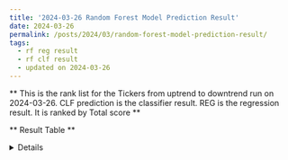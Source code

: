 ```yaml
---
title: '2024-03-26 Random Forest Model Prediction Result'
date: 2024-03-26
permalink: /posts/2024/03/random-forest-model-prediction-result/
tags:
  - rf reg result
  - rf clf result
  - updated on 2024-03-26
---
```

** This is the rank list for the Tickers from uptrend to downtrend run on 2024-03-26. CLF prediction is the classifier result. REG is the regression result. It is ranked by Total score ** 



** Result Table **

<details>

|     | Symbol                                                                                                                                                                    |   CLF_perdiction |   CLF_K_perdiction |   REG_perdiction |   Total Score |   Rank |   Rank Percent |
|----:|:--------------------------------------------------------------------------------------------------------------------------------------------------------------------------|-----------------:|-------------------:|-----------------:|--------------:|-------:|---------------:|
|   0 | [[VST](https://finance.yahoo.com/quote/VST/financials)](https://finance.yahoo.com/quote/[VST](https://finance.yahoo.com/quote/VST/financials)/financials)                 |         4.80524  |        -0.0180106  |      0.293537    |     5.09878   |      1 |           1    |
|   1 | [[EPD](https://finance.yahoo.com/quote/EPD/financials)](https://finance.yahoo.com/quote/[EPD](https://finance.yahoo.com/quote/EPD/financials)/financials)                 |         4.76186  |         0.0094199  |      0.0285149   |     4.79037   |      2 |           0.99 |
|   2 | [[EME](https://finance.yahoo.com/quote/EME/financials)](https://finance.yahoo.com/quote/[EME](https://finance.yahoo.com/quote/EME/financials)/financials)                 |         4.54294  |        -0.0531838  |      0.578622    |     5.12156   |      3 |           0.99 |
|   3 | [[PCAR](https://finance.yahoo.com/quote/PCAR/financials)](https://finance.yahoo.com/quote/[PCAR](https://finance.yahoo.com/quote/PCAR/financials)/financials)             |         4.53128  |        -0.0045008  |      0.185745    |     4.71703   |      4 |           0.98 |
|   4 | [[MSTR](https://finance.yahoo.com/quote/MSTR/financials)](https://finance.yahoo.com/quote/[MSTR](https://finance.yahoo.com/quote/MSTR/financials)/financials)             |         4.22838  |        -0.114852   |      5.81083     |    10.0392    |      5 |           0.98 |
|   5 | [[PGR](https://finance.yahoo.com/quote/PGR/financials)](https://finance.yahoo.com/quote/[PGR](https://finance.yahoo.com/quote/PGR/financials)/financials)                 |         4.04528  |        -0.0692849  |      0.0370015   |     4.08228   |      6 |           0.97 |
|   6 | [[BLDR](https://finance.yahoo.com/quote/BLDR/financials)](https://finance.yahoo.com/quote/[BLDR](https://finance.yahoo.com/quote/BLDR/financials)/financials)             |         3.91234  |         0.018343   |      0.090746    |     4.00308   |      7 |           0.97 |
|   7 | [[TTE](https://finance.yahoo.com/quote/TTE/financials)](https://finance.yahoo.com/quote/[TTE](https://finance.yahoo.com/quote/TTE/financials)/financials)                 |         3.83837  |        -0.0757491  |      0.0584592   |     3.89683   |      8 |           0.96 |
|   8 | [[AMZN](https://finance.yahoo.com/quote/AMZN/financials)](https://finance.yahoo.com/quote/[AMZN](https://finance.yahoo.com/quote/AMZN/financials)/financials)             |         3.82934  |         0.0168702  |      0.0986089   |     3.92795   |      9 |           0.96 |
|   9 | [[ONON](https://finance.yahoo.com/quote/ONON/financials)](https://finance.yahoo.com/quote/[ONON](https://finance.yahoo.com/quote/ONON/financials)/financials)             |         3.81151  |        -0.133205   |      0.0991584   |     3.91067   |     10 |           0.95 |
|  10 | [[CSL](https://finance.yahoo.com/quote/CSL/financials)](https://finance.yahoo.com/quote/[CSL](https://finance.yahoo.com/quote/CSL/financials)/financials)                 |         3.78631  |        -0.129629   |      0.498633    |     4.28494   |     11 |           0.95 |
|  11 | [[AFL](https://finance.yahoo.com/quote/AFL/financials)](https://finance.yahoo.com/quote/[AFL](https://finance.yahoo.com/quote/AFL/financials)/financials)                 |         3.75303  |        -0.0999241  |      0.0734558   |     3.82648   |     12 |           0.94 |
|  12 | [[VGT](https://finance.yahoo.com/quote/VGT/financials)](https://finance.yahoo.com/quote/[VGT](https://finance.yahoo.com/quote/VGT/financials)/financials)                 |         3.71978  |        -0.127036   |      0.0681426   |     3.78793   |     13 |           0.94 |
|  13 | [[WMB](https://finance.yahoo.com/quote/WMB/financials)](https://finance.yahoo.com/quote/[WMB](https://finance.yahoo.com/quote/WMB/financials)/financials)                 |         3.7165   |        -0.154539   |      0.0476912   |     3.76419   |     14 |           0.93 |
|  14 | [[XLK](https://finance.yahoo.com/quote/XLK/financials)](https://finance.yahoo.com/quote/[XLK](https://finance.yahoo.com/quote/XLK/financials)/financials)                 |         3.6547   |        -0.0813857  |      0.0265425   |     3.68124   |     15 |           0.93 |
|  15 | [[VEEV](https://finance.yahoo.com/quote/VEEV/financials)](https://finance.yahoo.com/quote/[VEEV](https://finance.yahoo.com/quote/VEEV/financials)/financials)             |         3.63058  |        -0.0970961  |      0.236455    |     3.86704   |     16 |           0.92 |
|  16 | [[ANET](https://finance.yahoo.com/quote/ANET/financials)](https://finance.yahoo.com/quote/[ANET](https://finance.yahoo.com/quote/ANET/financials)/financials)             |         3.55277  |        -0.261726   |      0.214534    |     3.7673    |     17 |           0.92 |
|  17 | [[TRU](https://finance.yahoo.com/quote/TRU/financials)](https://finance.yahoo.com/quote/[TRU](https://finance.yahoo.com/quote/TRU/financials)/financials)                 |         3.47151  |        -0.138945   |      0.0722746   |     3.54378   |     18 |           0.91 |
|  18 | [[MCK](https://finance.yahoo.com/quote/MCK/financials)](https://finance.yahoo.com/quote/[MCK](https://finance.yahoo.com/quote/MCK/financials)/financials)                 |         3.44712  |        -0.0902782  |      0.207132    |     3.65425   |     19 |           0.91 |
|  19 | [[NFLX](https://finance.yahoo.com/quote/NFLX/financials)](https://finance.yahoo.com/quote/[NFLX](https://finance.yahoo.com/quote/NFLX/financials)/financials)             |         3.44245  |        -0.107085   |      0.303718    |     3.74617   |     20 |           0.9  |
|  20 | [[FDIS](https://finance.yahoo.com/quote/FDIS/financials)](https://finance.yahoo.com/quote/[FDIS](https://finance.yahoo.com/quote/FDIS/financials)/financials)             |         3.39907  |        -0.0171121  |      0.0462946   |     3.44537   |     21 |           0.9  |
|  21 | [[BILL](https://finance.yahoo.com/quote/BILL/financials)](https://finance.yahoo.com/quote/[BILL](https://finance.yahoo.com/quote/BILL/financials)/financials)             |         3.37308  |        -0.128263   |      0.927774    |     4.30085   |     22 |           0.89 |
|  22 | [[CTVA](https://finance.yahoo.com/quote/CTVA/financials)](https://finance.yahoo.com/quote/[CTVA](https://finance.yahoo.com/quote/CTVA/financials)/financials)             |         3.34331  |        -0.232801   |      0.0589755   |     3.40228   |     23 |           0.89 |
|  23 | [[XLF](https://finance.yahoo.com/quote/XLF/financials)](https://finance.yahoo.com/quote/[XLF](https://finance.yahoo.com/quote/XLF/financials)/financials)                 |         3.34003  |        -0.176491   |      0.023967    |     3.364     |     24 |           0.89 |
|  24 | [[DECK](https://finance.yahoo.com/quote/DECK/financials)](https://finance.yahoo.com/quote/[DECK](https://finance.yahoo.com/quote/DECK/financials)/financials)             |         3.33326  |        -0.2068     |      0.245345    |     3.5786    |     25 |           0.88 |
|  25 | [[XLY](https://finance.yahoo.com/quote/XLY/financials)](https://finance.yahoo.com/quote/[XLY](https://finance.yahoo.com/quote/XLY/financials)/financials)                 |         3.32983  |        -0.0506653  |      0.068699    |     3.39853   |     26 |           0.88 |
|  26 | [[ALV](https://finance.yahoo.com/quote/ALV/financials)](https://finance.yahoo.com/quote/[ALV](https://finance.yahoo.com/quote/ALV/financials)/financials)                 |         3.31913  |         0.0705199  |      0.171376    |     3.49051   |     27 |           0.87 |
|  27 | [[NVDA](https://finance.yahoo.com/quote/NVDA/financials)](https://finance.yahoo.com/quote/[NVDA](https://finance.yahoo.com/quote/NVDA/financials)/financials)             |         3.30226  |         0.021122   |      0.509528    |     3.81179   |     28 |           0.87 |
|  28 | [[FIX](https://finance.yahoo.com/quote/FIX/financials)](https://finance.yahoo.com/quote/[FIX](https://finance.yahoo.com/quote/FIX/financials)/financials)                 |         3.30052  |        -0.177896   |      0.103146    |     3.40366   |     29 |           0.86 |
|  29 | [[FAST](https://finance.yahoo.com/quote/FAST/financials)](https://finance.yahoo.com/quote/[FAST](https://finance.yahoo.com/quote/FAST/financials)/financials)             |         3.28773  |        -0.121629   |      0.0527996   |     3.34053   |     30 |           0.86 |
|  30 | [[CRWD](https://finance.yahoo.com/quote/CRWD/financials)](https://finance.yahoo.com/quote/[CRWD](https://finance.yahoo.com/quote/CRWD/financials)/financials)             |         3.17327  |        -0.229325   |      0.189799    |     3.36307   |     31 |           0.85 |
|  31 | [[META](https://finance.yahoo.com/quote/META/financials)](https://finance.yahoo.com/quote/[META](https://finance.yahoo.com/quote/META/financials)/financials)             |         3.11105  |        -0.131801   |      0.245446    |     3.3565    |     32 |           0.85 |
|  32 | [[FANG](https://finance.yahoo.com/quote/FANG/financials)](https://finance.yahoo.com/quote/[FANG](https://finance.yahoo.com/quote/FANG/financials)/financials)             |         3.06364  |        -0.24128    |      0.254262    |     3.3179    |     33 |           0.84 |
|  33 | [[MA](https://finance.yahoo.com/quote/MA/financials)](https://finance.yahoo.com/quote/[MA](https://finance.yahoo.com/quote/MA/financials)/financials)                     |         3.059    |        -0.223246   |     -0.59454     |     2.46446   |     34 |           0.84 |
|  34 | [[EMR](https://finance.yahoo.com/quote/EMR/financials)](https://finance.yahoo.com/quote/[EMR](https://finance.yahoo.com/quote/EMR/financials)/financials)                 |         3.04966  |        -0.21674    |      0.0495551   |     3.09921   |     35 |           0.83 |
|  35 | [[KR](https://finance.yahoo.com/quote/KR/financials)](https://finance.yahoo.com/quote/[KR](https://finance.yahoo.com/quote/KR/financials)/financials)                     |         3.04441  |        -0.160292   |      0.0762681   |     3.12067   |     36 |           0.83 |
|  36 | [[MSFT](https://finance.yahoo.com/quote/MSFT/financials)](https://finance.yahoo.com/quote/[MSFT](https://finance.yahoo.com/quote/MSFT/financials)/financials)             |         3.04039  |        -0.126055   |      0.31386     |     3.35425   |     37 |           0.82 |
|  37 | [[ITW](https://finance.yahoo.com/quote/ITW/financials)](https://finance.yahoo.com/quote/[ITW](https://finance.yahoo.com/quote/ITW/financials)/financials)                 |         3.02384  |         0.144968   |      0.148408    |     3.17225   |     38 |           0.82 |
|  38 | [[CSCO](https://finance.yahoo.com/quote/CSCO/financials)](https://finance.yahoo.com/quote/[CSCO](https://finance.yahoo.com/quote/CSCO/financials)/financials)             |         2.99816  |        -0.0483586  |      0.0218563   |     3.02001   |     39 |           0.81 |
|  39 | [[DXJ](https://finance.yahoo.com/quote/DXJ/financials)](https://finance.yahoo.com/quote/[DXJ](https://finance.yahoo.com/quote/DXJ/financials)/financials)                 |         2.9965   |        -0.0765706  |      0.0353446   |     3.03184   |     40 |           0.81 |
|  40 | [[AAPL](https://finance.yahoo.com/quote/AAPL/financials)](https://finance.yahoo.com/quote/[AAPL](https://finance.yahoo.com/quote/AAPL/financials)/financials)             |         2.97994  |         0.0753885  |      0.0599758   |     3.03992   |     41 |           0.8  |
|  41 | [[VFH](https://finance.yahoo.com/quote/VFH/financials)](https://finance.yahoo.com/quote/[VFH](https://finance.yahoo.com/quote/VFH/financials)/financials)                 |         2.96918  |        -0.202181   |      0.0677775   |     3.03695   |     42 |           0.8  |
|  42 | [[ADP](https://finance.yahoo.com/quote/ADP/financials)](https://finance.yahoo.com/quote/[ADP](https://finance.yahoo.com/quote/ADP/financials)/financials)                 |         2.96912  |        -0.158108   |      0.10857     |     3.07769   |     43 |           0.79 |
|  43 | [[SU](https://finance.yahoo.com/quote/SU/financials)](https://finance.yahoo.com/quote/[SU](https://finance.yahoo.com/quote/SU/financials)/financials)                     |         2.94226  |        -0.166849   |      0.054741    |     2.997     |     44 |           0.79 |
|  44 | [[QQQ](https://finance.yahoo.com/quote/QQQ/financials)](https://finance.yahoo.com/quote/[QQQ](https://finance.yahoo.com/quote/QQQ/financials)/financials)                 |         2.93595  |        -0.110437   |      0.169059    |     3.10501   |     45 |           0.78 |
|  45 | [[XLI](https://finance.yahoo.com/quote/XLI/financials)](https://finance.yahoo.com/quote/[XLI](https://finance.yahoo.com/quote/XLI/financials)/financials)                 |         2.92955  |        -0.0603249  |      0.101157    |     3.03071   |     46 |           0.78 |
|  46 | [[VOX](https://finance.yahoo.com/quote/VOX/financials)](https://finance.yahoo.com/quote/[VOX](https://finance.yahoo.com/quote/VOX/financials)/financials)                 |         2.91432  |        -0.167397   |      0.150716    |     3.06504   |     47 |           0.78 |
|  47 | [[CEG](https://finance.yahoo.com/quote/CEG/financials)](https://finance.yahoo.com/quote/[CEG](https://finance.yahoo.com/quote/CEG/financials)/financials)                 |         2.89945  |        -0.431517   |      0.381886    |     3.28134   |     48 |           0.77 |
|  48 | [[C](https://finance.yahoo.com/quote/C/financials)](https://finance.yahoo.com/quote/[C](https://finance.yahoo.com/quote/C/financials)/financials)                         |         2.87158  |        -0.266287   |      0.120983    |     2.99256   |     49 |           0.77 |
|  49 | [[CMG](https://finance.yahoo.com/quote/CMG/financials)](https://finance.yahoo.com/quote/[CMG](https://finance.yahoo.com/quote/CMG/financials)/financials)                 |         2.84098  |        -0.21966    |      2.03418     |     4.87516   |     50 |           0.76 |
|  50 | [[AXP](https://finance.yahoo.com/quote/AXP/financials)](https://finance.yahoo.com/quote/[AXP](https://finance.yahoo.com/quote/AXP/financials)/financials)                 |         2.83968  |        -0.0529629  |      0.125898    |     2.96558   |     51 |           0.76 |
|  51 | [[PSX](https://finance.yahoo.com/quote/PSX/financials)](https://finance.yahoo.com/quote/[PSX](https://finance.yahoo.com/quote/PSX/financials)/financials)                 |         2.79264  |        -0.195034   |      0.220242    |     3.01288   |     52 |           0.75 |
|  52 | [[GE](https://finance.yahoo.com/quote/GE/financials)](https://finance.yahoo.com/quote/[GE](https://finance.yahoo.com/quote/GE/financials)/financials)                     |         2.75814  |        -0.314142   |      0.152628    |     2.91076   |     53 |           0.75 |
|  53 | [[PYPL](https://finance.yahoo.com/quote/PYPL/financials)](https://finance.yahoo.com/quote/[PYPL](https://finance.yahoo.com/quote/PYPL/financials)/financials)             |         2.75251  |        -0.281408   |      0.592708    |     3.34522   |     54 |           0.74 |
|  54 | [[ECL](https://finance.yahoo.com/quote/ECL/financials)](https://finance.yahoo.com/quote/[ECL](https://finance.yahoo.com/quote/ECL/financials)/financials)                 |         2.73645  |        -0.243158   |     -0.0411252   |     2.69532   |     55 |           0.74 |
|  55 | [[JPM](https://finance.yahoo.com/quote/JPM/financials)](https://finance.yahoo.com/quote/[JPM](https://finance.yahoo.com/quote/JPM/financials)/financials)                 |         2.72474  |        -0.241958   |      0.177046    |     2.90178   |     56 |           0.73 |
|  56 | [[TER](https://finance.yahoo.com/quote/TER/financials)](https://finance.yahoo.com/quote/[TER](https://finance.yahoo.com/quote/TER/financials)/financials)                 |         2.65467  |        -0.1074     |      0.0754286   |     2.7301    |     57 |           0.73 |
|  57 | [[ROP](https://finance.yahoo.com/quote/ROP/financials)](https://finance.yahoo.com/quote/[ROP](https://finance.yahoo.com/quote/ROP/financials)/financials)                 |         2.64884  |        -0.26162    |      0.206588    |     2.85543   |     58 |           0.72 |
|  58 | [[ULVR.L](https://finance.yahoo.com/quote/ULVR.L/financials)](https://finance.yahoo.com/quote/[ULVR.L](https://finance.yahoo.com/quote/ULVR.L/financials)/financials)     |         2.59253  |        -0.122535   |      2.163       |     4.75553   |     59 |           0.72 |
|  59 | [[SPY](https://finance.yahoo.com/quote/SPY/financials)](https://finance.yahoo.com/quote/[SPY](https://finance.yahoo.com/quote/SPY/financials)/financials)                 |         2.57108  |        -0.158745   |      0.194327    |     2.7654    |     60 |           0.71 |
|  60 | [[ALL](https://finance.yahoo.com/quote/ALL/financials)](https://finance.yahoo.com/quote/[ALL](https://finance.yahoo.com/quote/ALL/financials)/financials)                 |         2.55004  |        -0.3064     |      0.110718    |     2.66075   |     61 |           0.71 |
|  61 | [[HD](https://finance.yahoo.com/quote/HD/financials)](https://finance.yahoo.com/quote/[HD](https://finance.yahoo.com/quote/HD/financials)/financials)                     |         2.54287  |        -0.15701    |      0.238       |     2.78087   |     62 |           0.7  |
|  62 | [[NOW](https://finance.yahoo.com/quote/NOW/financials)](https://finance.yahoo.com/quote/[NOW](https://finance.yahoo.com/quote/NOW/financials)/financials)                 |         2.51834  |        -0.219727   |      0.202521    |     2.72086   |     63 |           0.7  |
|  63 | [[CDNS](https://finance.yahoo.com/quote/CDNS/financials)](https://finance.yahoo.com/quote/[CDNS](https://finance.yahoo.com/quote/CDNS/financials)/financials)             |         2.51693  |        -0.0882687  |      0.0727342   |     2.58966   |     64 |           0.69 |
|  64 | [[QCOM](https://finance.yahoo.com/quote/QCOM/financials)](https://finance.yahoo.com/quote/[QCOM](https://finance.yahoo.com/quote/QCOM/financials)/financials)             |         2.5076   |        -0.154674   |      0.138351    |     2.64595   |     65 |           0.69 |
|  65 | [[ZBH](https://finance.yahoo.com/quote/ZBH/financials)](https://finance.yahoo.com/quote/[ZBH](https://finance.yahoo.com/quote/ZBH/financials)/financials)                 |         2.49101  |        -0.27029    |      0.0765008   |     2.56751   |     66 |           0.68 |
|  66 | [[TJX](https://finance.yahoo.com/quote/TJX/financials)](https://finance.yahoo.com/quote/[TJX](https://finance.yahoo.com/quote/TJX/financials)/financials)                 |         2.47437  |        -0.182815   |      0.0193507   |     2.49372   |     67 |           0.68 |
|  67 | [[V](https://finance.yahoo.com/quote/V/financials)](https://finance.yahoo.com/quote/[V](https://finance.yahoo.com/quote/V/financials)/financials)                         |         2.45493  |        -0.321893   |      0.100352    |     2.55528   |     68 |           0.67 |
|  68 | [[WDAY](https://finance.yahoo.com/quote/WDAY/financials)](https://finance.yahoo.com/quote/[WDAY](https://finance.yahoo.com/quote/WDAY/financials)/financials)             |         2.45002  |        -0.22665    |      0.467219    |     2.91724   |     69 |           0.67 |
|  69 | [[RS](https://finance.yahoo.com/quote/RS/financials)](https://finance.yahoo.com/quote/[RS](https://finance.yahoo.com/quote/RS/financials)/financials)                     |         2.44902  |        -0.0869236  |      0.155214    |     2.60424   |     70 |           0.67 |
|  70 | [[OXY](https://finance.yahoo.com/quote/OXY/financials)](https://finance.yahoo.com/quote/[OXY](https://finance.yahoo.com/quote/OXY/financials)/financials)                 |         2.43885  |        -0.199891   |      0.115146    |     2.554     |     71 |           0.66 |
|  71 | [[XLP](https://finance.yahoo.com/quote/XLP/financials)](https://finance.yahoo.com/quote/[XLP](https://finance.yahoo.com/quote/XLP/financials)/financials)                 |         2.42934  |        -0.310316   |      0.0203886   |     2.44973   |     72 |           0.66 |
|  72 | [[CMCSA](https://finance.yahoo.com/quote/CMCSA/financials)](https://finance.yahoo.com/quote/[CMCSA](https://finance.yahoo.com/quote/CMCSA/financials)/financials)         |         2.4114   |        -0.355069   |      0.0203166   |     2.43172   |     73 |           0.65 |
|  73 | [[LOW](https://finance.yahoo.com/quote/LOW/financials)](https://finance.yahoo.com/quote/[LOW](https://finance.yahoo.com/quote/LOW/financials)/financials)                 |         2.40781  |        -0.276802   |      0.284794    |     2.6926    |     74 |           0.65 |
|  74 | [[PNC](https://finance.yahoo.com/quote/PNC/financials)](https://finance.yahoo.com/quote/[PNC](https://finance.yahoo.com/quote/PNC/financials)/financials)                 |         2.39375  |        -0.3541     |     -0.296425    |     2.09732   |     75 |           0.64 |
|  75 | [[ROG](https://finance.yahoo.com/quote/ROG/financials)](https://finance.yahoo.com/quote/[ROG](https://finance.yahoo.com/quote/ROG/financials)/financials)                 |         2.34701  |        -0.175534   |      0.107099    |     2.45411   |     76 |           0.64 |
|  76 | [[TROW](https://finance.yahoo.com/quote/TROW/financials)](https://finance.yahoo.com/quote/[TROW](https://finance.yahoo.com/quote/TROW/financials)/financials)             |         2.33316  |        -0.178871   |      0.0914386   |     2.42459   |     77 |           0.63 |
|  77 | [[MRK](https://finance.yahoo.com/quote/MRK/financials)](https://finance.yahoo.com/quote/[MRK](https://finance.yahoo.com/quote/MRK/financials)/financials)                 |         2.26697  |        -0.218314   |      0.00956971  |     2.27654   |     78 |           0.63 |
|  78 | [[ADSK](https://finance.yahoo.com/quote/ADSK/financials)](https://finance.yahoo.com/quote/[ADSK](https://finance.yahoo.com/quote/ADSK/financials)/financials)             |         2.26369  |        -0.108823   |      0.0990426   |     2.36273   |     79 |           0.62 |
|  79 | [[CAT](https://finance.yahoo.com/quote/CAT/financials)](https://finance.yahoo.com/quote/[CAT](https://finance.yahoo.com/quote/CAT/financials)/financials)                 |         2.25066  |        -0.208479   |      0.314244    |     2.5649    |     80 |           0.62 |
|  80 | [[PDD](https://finance.yahoo.com/quote/PDD/financials)](https://finance.yahoo.com/quote/[PDD](https://finance.yahoo.com/quote/PDD/financials)/financials)                 |         2.23659  |         0.00587575 |     -0.0369563   |     2.19963   |     81 |           0.61 |
|  81 | [[XOM](https://finance.yahoo.com/quote/XOM/financials)](https://finance.yahoo.com/quote/[XOM](https://finance.yahoo.com/quote/XOM/financials)/financials)                 |         2.23102  |        -0.258785   |      0.278205    |     2.50923   |     82 |           0.61 |
|  82 | [[WSM](https://finance.yahoo.com/quote/WSM/financials)](https://finance.yahoo.com/quote/[WSM](https://finance.yahoo.com/quote/WSM/financials)/financials)                 |         2.21256  |        -0.278951   |      1.12012     |     3.33268   |     83 |           0.6  |
|  83 | [[USB](https://finance.yahoo.com/quote/USB/financials)](https://finance.yahoo.com/quote/[USB](https://finance.yahoo.com/quote/USB/financials)/financials)                 |         2.20609  |        -0.2281     |      0.0118162   |     2.2179    |     84 |           0.6  |
|  84 | [[WM](https://finance.yahoo.com/quote/WM/financials)](https://finance.yahoo.com/quote/[WM](https://finance.yahoo.com/quote/WM/financials)/financials)                     |         2.20318  |        -0.250317   |      0.0898796   |     2.29306   |     85 |           0.59 |
|  85 | [[UPS](https://finance.yahoo.com/quote/UPS/financials)](https://finance.yahoo.com/quote/[UPS](https://finance.yahoo.com/quote/UPS/financials)/financials)                 |         2.1742   |        -0.350165   |      0.118488    |     2.29269   |     86 |           0.59 |
|  86 | [[GOOG](https://finance.yahoo.com/quote/GOOG/financials)](https://finance.yahoo.com/quote/[GOOG](https://finance.yahoo.com/quote/GOOG/financials)/financials)             |         2.16419  |        -0.269038   |      0.216188    |     2.38038   |     87 |           0.58 |
|  87 | [[COIN](https://finance.yahoo.com/quote/COIN/financials)](https://finance.yahoo.com/quote/[COIN](https://finance.yahoo.com/quote/COIN/financials)/financials)             |         2.16114  |        -0.409036   |      1.34862     |     3.50976   |     88 |           0.58 |
|  88 | [[SNPS](https://finance.yahoo.com/quote/SNPS/financials)](https://finance.yahoo.com/quote/[SNPS](https://finance.yahoo.com/quote/SNPS/financials)/financials)             |         2.15598  |        -0.230827   |      0.0802571   |     2.23624   |     89 |           0.57 |
|  89 | [[KO](https://finance.yahoo.com/quote/KO/financials)](https://finance.yahoo.com/quote/[KO](https://finance.yahoo.com/quote/KO/financials)/financials)                     |         2.15549  |        -0.21522    |      0.0259208   |     2.18142   |     90 |           0.57 |
|  90 | [[WFC](https://finance.yahoo.com/quote/WFC/financials)](https://finance.yahoo.com/quote/[WFC](https://finance.yahoo.com/quote/WFC/financials)/financials)                 |         2.13818  |        -0.429012   |      0.0861117   |     2.2243    |     91 |           0.56 |
|  91 | [[COP](https://finance.yahoo.com/quote/COP/financials)](https://finance.yahoo.com/quote/[COP](https://finance.yahoo.com/quote/COP/financials)/financials)                 |         2.13797  |        -0.251668   |      0.259402    |     2.39737   |     92 |           0.56 |
|  92 | [[SHW](https://finance.yahoo.com/quote/SHW/financials)](https://finance.yahoo.com/quote/[SHW](https://finance.yahoo.com/quote/SHW/financials)/financials)                 |         2.12667  |        -0.301086   |      0.0982542   |     2.22493   |     93 |           0.56 |
|  93 | [[SAP](https://finance.yahoo.com/quote/SAP/financials)](https://finance.yahoo.com/quote/[SAP](https://finance.yahoo.com/quote/SAP/financials)/financials)                 |         2.0857   |        -0.232707   |      0.118351    |     2.20405   |     94 |           0.55 |
|  94 | [[DIS](https://finance.yahoo.com/quote/DIS/financials)](https://finance.yahoo.com/quote/[DIS](https://finance.yahoo.com/quote/DIS/financials)/financials)                 |         2.04422  |        -0.280629   |      0.184927    |     2.22915   |     95 |           0.55 |
|  95 | [[PXD](https://finance.yahoo.com/quote/PXD/financials)](https://finance.yahoo.com/quote/[PXD](https://finance.yahoo.com/quote/PXD/financials)/financials)                 |         2.03236  |        -0.247526   |      0.229305    |     2.26167   |     96 |           0.54 |
|  96 | [[MDLZ](https://finance.yahoo.com/quote/MDLZ/financials)](https://finance.yahoo.com/quote/[MDLZ](https://finance.yahoo.com/quote/MDLZ/financials)/financials)             |         2.02505  |        -0.262571   |      0.0142636   |     2.03931   |     97 |           0.54 |
|  97 | [[IYK](https://finance.yahoo.com/quote/IYK/financials)](https://finance.yahoo.com/quote/[IYK](https://finance.yahoo.com/quote/IYK/financials)/financials)                 |         1.97545  |        -0.382422   |      0.0327313   |     2.00818   |     98 |           0.53 |
|  98 | [[PFE](https://finance.yahoo.com/quote/PFE/financials)](https://finance.yahoo.com/quote/[PFE](https://finance.yahoo.com/quote/PFE/financials)/financials)                 |         1.94465  |        -0.254558   |      0.0357558   |     1.9804    |     99 |           0.53 |
|  99 | [[ORCL](https://finance.yahoo.com/quote/ORCL/financials)](https://finance.yahoo.com/quote/[ORCL](https://finance.yahoo.com/quote/ORCL/financials)/financials)             |         1.94406  |        -0.204002   |      0.423073    |     2.36713   |    100 |           0.52 |
| 100 | [[PG](https://finance.yahoo.com/quote/PG/financials)](https://finance.yahoo.com/quote/[PG](https://finance.yahoo.com/quote/PG/financials)/financials)                     |         1.93941  |        -0.327949   |      0.00142502  |     1.94084   |    101 |           0.52 |
| 101 | [[A](https://finance.yahoo.com/quote/A/financials)](https://finance.yahoo.com/quote/[A](https://finance.yahoo.com/quote/A/financials)/financials)                         |         1.93711  |        -0.313942   |     -0.0909291   |     1.84618   |    102 |           0.51 |
| 102 | [[EXPE](https://finance.yahoo.com/quote/EXPE/financials)](https://finance.yahoo.com/quote/[EXPE](https://finance.yahoo.com/quote/EXPE/financials)/financials)             |         1.92063  |        -0.20628    |      0.00589448  |     1.92653   |    103 |           0.51 |
| 103 | [[BAC](https://finance.yahoo.com/quote/BAC/financials)](https://finance.yahoo.com/quote/[BAC](https://finance.yahoo.com/quote/BAC/financials)/financials)                 |         1.89718  |         0.133566   |      0.0327439   |     1.92992   |    104 |           0.5  |
| 104 | [[MPC](https://finance.yahoo.com/quote/MPC/financials)](https://finance.yahoo.com/quote/[MPC](https://finance.yahoo.com/quote/MPC/financials)/financials)                 |         1.89085  |        -0.345607   |     -0.29655     |     1.5943    |    105 |           0.5  |
| 105 | [[NEE](https://finance.yahoo.com/quote/NEE/financials)](https://finance.yahoo.com/quote/[NEE](https://finance.yahoo.com/quote/NEE/financials)/financials)                 |         1.88281  |        -0.0694892  |      0.0950662   |     1.97788   |    106 |           0.49 |
| 106 | [[BK](https://finance.yahoo.com/quote/BK/financials)](https://finance.yahoo.com/quote/[BK](https://finance.yahoo.com/quote/BK/financials)/financials)                     |         1.87797  |        -0.0716583  |      0.00176598  |     1.87974   |    107 |           0.49 |
| 107 | [[MU](https://finance.yahoo.com/quote/MU/financials)](https://finance.yahoo.com/quote/[MU](https://finance.yahoo.com/quote/MU/financials)/financials)                     |         1.87671  |        -0.385885   |      0.0971863   |     1.97389   |    108 |           0.48 |
| 108 | [[LMT](https://finance.yahoo.com/quote/LMT/financials)](https://finance.yahoo.com/quote/[LMT](https://finance.yahoo.com/quote/LMT/financials)/financials)                 |         1.87642  |        -0.400452   |     -0.0212341   |     1.85519   |    109 |           0.48 |
| 109 | [[CPB](https://finance.yahoo.com/quote/CPB/financials)](https://finance.yahoo.com/quote/[CPB](https://finance.yahoo.com/quote/CPB/financials)/financials)                 |         1.87638  |        -0.319132   |     -0.00909662  |     1.86728   |    110 |           0.47 |
| 110 | [[IFF](https://finance.yahoo.com/quote/IFF/financials)](https://finance.yahoo.com/quote/[IFF](https://finance.yahoo.com/quote/IFF/financials)/financials)                 |         1.83322  |        -0.377983   |      0.297171    |     2.13039   |    111 |           0.47 |
| 111 | [[FDX](https://finance.yahoo.com/quote/FDX/financials)](https://finance.yahoo.com/quote/[FDX](https://finance.yahoo.com/quote/FDX/financials)/financials)                 |         1.73074  |        -0.545716   |      0.477835    |     2.20858   |    112 |           0.46 |
| 112 | [[MMM](https://finance.yahoo.com/quote/MMM/financials)](https://finance.yahoo.com/quote/[MMM](https://finance.yahoo.com/quote/MMM/financials)/financials)                 |         1.72966  |        -0.374923   |      0.189915    |     1.91957   |    113 |           0.46 |
| 113 | [[SCHW](https://finance.yahoo.com/quote/SCHW/financials)](https://finance.yahoo.com/quote/[SCHW](https://finance.yahoo.com/quote/SCHW/financials)/financials)             |         1.71717  |        -0.298096   |      0.0489199   |     1.76609   |    114 |           0.45 |
| 114 | [[VLO](https://finance.yahoo.com/quote/VLO/financials)](https://finance.yahoo.com/quote/[VLO](https://finance.yahoo.com/quote/VLO/financials)/financials)                 |         1.61467  |        -0.437078   |      0.235396    |     1.85006   |    115 |           0.45 |
| 115 | [[PEP](https://finance.yahoo.com/quote/PEP/financials)](https://finance.yahoo.com/quote/[PEP](https://finance.yahoo.com/quote/PEP/financials)/financials)                 |         1.57621  |        -0.0131346  |      0.177663    |     1.75387   |    116 |           0.44 |
| 116 | [[ISRG](https://finance.yahoo.com/quote/ISRG/financials)](https://finance.yahoo.com/quote/[ISRG](https://finance.yahoo.com/quote/ISRG/financials)/financials)             |         1.52622  |        -0.216321   |     -0.0147879   |     1.51143   |    117 |           0.44 |
| 117 | [[XLC](https://finance.yahoo.com/quote/XLC/financials)](https://finance.yahoo.com/quote/[XLC](https://finance.yahoo.com/quote/XLC/financials)/financials)                 |         1.49285  |        -0.633473   |      0.102731    |     1.59558   |    118 |           0.44 |
| 118 | [[MELI](https://finance.yahoo.com/quote/MELI/financials)](https://finance.yahoo.com/quote/[MELI](https://finance.yahoo.com/quote/MELI/financials)/financials)             |         1.4802   |        -0.0990679  |      0.0315843   |     1.51179   |    119 |           0.43 |
| 119 | [[BKNG](https://finance.yahoo.com/quote/BKNG/financials)](https://finance.yahoo.com/quote/[BKNG](https://finance.yahoo.com/quote/BKNG/financials)/financials)             |         1.46982  |        -0.288668   |      0.860057    |     2.32988   |    120 |           0.43 |
| 120 | [[WMT](https://finance.yahoo.com/quote/WMT/financials)](https://finance.yahoo.com/quote/[WMT](https://finance.yahoo.com/quote/WMT/financials)/financials)                 |         1.42134  |        -0.523051   |      0.0114992   |     1.43284   |    121 |           0.42 |
| 121 | [[OKE](https://finance.yahoo.com/quote/OKE/financials)](https://finance.yahoo.com/quote/[OKE](https://finance.yahoo.com/quote/OKE/financials)/financials)                 |         1.39872  |        -0.480558   |      0.0382299   |     1.43695   |    122 |           0.42 |
| 122 | [[RTX](https://finance.yahoo.com/quote/RTX/financials)](https://finance.yahoo.com/quote/[RTX](https://finance.yahoo.com/quote/RTX/financials)/financials)                 |         1.32218  |        -0.40107    |      0.118981    |     1.44116   |    123 |           0.41 |
| 123 | [[HSBC](https://finance.yahoo.com/quote/HSBC/financials)](https://finance.yahoo.com/quote/[HSBC](https://finance.yahoo.com/quote/HSBC/financials)/financials)             |         1.30266  |        -0.230098   |      0.051079    |     1.35374   |    124 |           0.41 |
| 124 | [[T](https://finance.yahoo.com/quote/T/financials)](https://finance.yahoo.com/quote/[T](https://finance.yahoo.com/quote/T/financials)/financials)                         |         1.25702  |        -0.505801   |     -0.000342562 |     1.25668   |    125 |           0.4  |
| 125 | [[XLE](https://finance.yahoo.com/quote/XLE/financials)](https://finance.yahoo.com/quote/[XLE](https://finance.yahoo.com/quote/XLE/financials)/financials)                 |         1.22956  |        -0.43656    |      0.130983    |     1.36055   |    126 |           0.4  |
| 126 | [[LIN](https://finance.yahoo.com/quote/LIN/financials)](https://finance.yahoo.com/quote/[LIN](https://finance.yahoo.com/quote/LIN/financials)/financials)                 |         1.10184  |        -0.4358     |      0.0946141   |     1.19646   |    127 |           0.39 |
| 127 | [[AZN](https://finance.yahoo.com/quote/AZN/financials)](https://finance.yahoo.com/quote/[AZN](https://finance.yahoo.com/quote/AZN/financials)/financials)                 |         1.07221  |        -0.362443   |     -0.027612    |     1.0446    |    128 |           0.39 |
| 128 | [[MO](https://finance.yahoo.com/quote/MO/financials)](https://finance.yahoo.com/quote/[MO](https://finance.yahoo.com/quote/MO/financials)/financials)                     |         1.00023  |        -0.618488   |      0.136092    |     1.13632   |    129 |           0.38 |
| 129 | [[BHP](https://finance.yahoo.com/quote/BHP/financials)](https://finance.yahoo.com/quote/[BHP](https://finance.yahoo.com/quote/BHP/financials)/financials)                 |         0.872043 |        -0.285784   |     -0.0460104   |     0.826033  |    130 |           0.38 |
| 130 | [[XLB](https://finance.yahoo.com/quote/XLB/financials)](https://finance.yahoo.com/quote/[XLB](https://finance.yahoo.com/quote/XLB/financials)/financials)                 |         0.841164 |        -0.501602   |      0.0934937   |     0.934658  |    131 |           0.37 |
| 131 | [[NESN.SW](https://finance.yahoo.com/quote/NESN.SW/financials)](https://finance.yahoo.com/quote/[NESN.SW](https://finance.yahoo.com/quote/NESN.SW/financials)/financials) |         0.791017 |        -0.424185   |     -0.0157245   |     0.775293  |    132 |           0.37 |
| 132 | [[EOG](https://finance.yahoo.com/quote/EOG/financials)](https://finance.yahoo.com/quote/[EOG](https://finance.yahoo.com/quote/EOG/financials)/financials)                 |         0.78578  |        -0.565636   |      0.143317    |     0.929097  |    133 |           0.36 |
| 133 | [[UNH](https://finance.yahoo.com/quote/UNH/financials)](https://finance.yahoo.com/quote/[UNH](https://finance.yahoo.com/quote/UNH/financials)/financials)                 |         0.73825  |        -0.391957   |      0.156133    |     0.894383  |    134 |           0.36 |
| 134 | [[CVX](https://finance.yahoo.com/quote/CVX/financials)](https://finance.yahoo.com/quote/[CVX](https://finance.yahoo.com/quote/CVX/financials)/financials)                 |         0.670861 |        -0.506001   |      0.0895665   |     0.760427  |    135 |           0.35 |
| 135 | [[SHEL](https://finance.yahoo.com/quote/SHEL/financials)](https://finance.yahoo.com/quote/[SHEL](https://finance.yahoo.com/quote/SHEL/financials)/financials)             |         0.643749 |        -0.378221   |      0.0922823   |     0.736032  |    136 |           0.35 |
| 136 | [[NUE](https://finance.yahoo.com/quote/NUE/financials)](https://finance.yahoo.com/quote/[NUE](https://finance.yahoo.com/quote/NUE/financials)/financials)                 |         0.551154 |        -0.195172   |      0.0862155   |     0.637369  |    137 |           0.34 |
| 137 | [[BP](https://finance.yahoo.com/quote/BP/financials)](https://finance.yahoo.com/quote/[BP](https://finance.yahoo.com/quote/BP/financials)/financials)                     |         0.376621 |        -0.540511   |      0.00468562  |     0.381307  |    138 |           0.34 |
| 138 | [[KMI](https://finance.yahoo.com/quote/KMI/financials)](https://finance.yahoo.com/quote/[KMI](https://finance.yahoo.com/quote/KMI/financials)/financials)                 |         0.288683 |        -0.481206   |      0.00482871  |     0.293511  |    139 |           0.33 |
| 139 | [[VZ](https://finance.yahoo.com/quote/VZ/financials)](https://finance.yahoo.com/quote/[VZ](https://finance.yahoo.com/quote/VZ/financials)/financials)                     |         0.114044 |        -0.556214   |     -0.00571997  |     0.108324  |    140 |           0.33 |
| 140 | [[XLU](https://finance.yahoo.com/quote/XLU/financials)](https://finance.yahoo.com/quote/[XLU](https://finance.yahoo.com/quote/XLU/financials)/financials)                 |         0.10901  |        -0.684183   |     -0.00299764  |     0.106013  |    141 |           0.33 |
| 141 | [[VDE](https://finance.yahoo.com/quote/VDE/financials)](https://finance.yahoo.com/quote/[VDE](https://finance.yahoo.com/quote/VDE/financials)/financials)                 |        -0.207762 |        -0.849459   |      0.226883    |     0.0191202 |    142 |           0.32 |
| 142 | [[SMH](https://finance.yahoo.com/quote/SMH/financials)](https://finance.yahoo.com/quote/[SMH](https://finance.yahoo.com/quote/SMH/financials)/financials)                 |        -0.234655 |         0.384928   |      0.0943284   |    -0.140326  |    143 |           0.32 |
| 143 | [[SOXX](https://finance.yahoo.com/quote/SOXX/financials)](https://finance.yahoo.com/quote/[SOXX](https://finance.yahoo.com/quote/SOXX/financials)/financials)             |        -0.249281 |         0.449514   |     -0.0276099   |    -0.276891  |    144 |           0.31 |
| 144 | [[LULU](https://finance.yahoo.com/quote/LULU/financials)](https://finance.yahoo.com/quote/[LULU](https://finance.yahoo.com/quote/LULU/financials)/financials)             |        -0.347966 |         0.432991   |     -0.0550445   |    -0.403011  |    145 |           0.31 |
| 145 | [[ACN](https://finance.yahoo.com/quote/ACN/financials)](https://finance.yahoo.com/quote/[ACN](https://finance.yahoo.com/quote/ACN/financials)/financials)                 |        -0.375069 |         0.256072   |     -0.091481    |    -0.46655   |    146 |           0.3  |
| 146 | [[ADI](https://finance.yahoo.com/quote/ADI/financials)](https://finance.yahoo.com/quote/[ADI](https://finance.yahoo.com/quote/ADI/financials)/financials)                 |        -0.49571  |         0.552765   |      0.12275     |    -0.37296   |    147 |           0.3  |
| 147 | [[PLD](https://finance.yahoo.com/quote/PLD/financials)](https://finance.yahoo.com/quote/[PLD](https://finance.yahoo.com/quote/PLD/financials)/financials)                 |        -0.504623 |         0.528047   |     -0.00251898  |    -0.507142  |    148 |           0.29 |
| 148 | [[ABT](https://finance.yahoo.com/quote/ABT/financials)](https://finance.yahoo.com/quote/[ABT](https://finance.yahoo.com/quote/ABT/financials)/financials)                 |        -0.588667 |         0.47088    |     -0.110264    |    -0.698931  |    149 |           0.29 |
| 149 | [[KEYS](https://finance.yahoo.com/quote/KEYS/financials)](https://finance.yahoo.com/quote/[KEYS](https://finance.yahoo.com/quote/KEYS/financials)/financials)             |        -0.610604 |         0.711371   |     -0.047424    |    -0.658028  |    150 |           0.28 |
| 150 | [[TXN](https://finance.yahoo.com/quote/TXN/financials)](https://finance.yahoo.com/quote/[TXN](https://finance.yahoo.com/quote/TXN/financials)/financials)                 |        -0.734537 |         0.444171   |      0.0147263   |    -0.719811  |    151 |           0.28 |
| 151 | [[VNQ](https://finance.yahoo.com/quote/VNQ/financials)](https://finance.yahoo.com/quote/[VNQ](https://finance.yahoo.com/quote/VNQ/financials)/financials)                 |        -0.784983 |         0.385023   |     -0.018551    |    -0.803534  |    152 |           0.27 |
| 152 | [[IWM](https://finance.yahoo.com/quote/IWM/financials)](https://finance.yahoo.com/quote/[IWM](https://finance.yahoo.com/quote/IWM/financials)/financials)                 |        -0.817892 |         0.383281   |     -0.0210811   |    -0.838973  |    153 |           0.27 |
| 153 | [[SIE.DE](https://finance.yahoo.com/quote/SIE.DE/financials)](https://finance.yahoo.com/quote/[SIE.DE](https://finance.yahoo.com/quote/SIE.DE/financials)/financials)     |        -0.937553 |         0.487474   |     -0.0586468   |    -0.9962    |    154 |           0.26 |
| 154 | [[SYK](https://finance.yahoo.com/quote/SYK/financials)](https://finance.yahoo.com/quote/[SYK](https://finance.yahoo.com/quote/SYK/financials)/financials)                 |        -0.944384 |         0.474271   |     -0.0464545   |    -0.990838  |    155 |           0.26 |
| 155 | [[MRVL](https://finance.yahoo.com/quote/MRVL/financials)](https://finance.yahoo.com/quote/[MRVL](https://finance.yahoo.com/quote/MRVL/financials)/financials)             |        -1.02527  |         0.312912   |     -0.0660677   |    -1.09134   |    156 |           0.25 |
| 156 | [[EL](https://finance.yahoo.com/quote/EL/financials)](https://finance.yahoo.com/quote/[EL](https://finance.yahoo.com/quote/EL/financials)/financials)                     |        -1.03168  |         0.193425   |      0.065356    |    -0.966321  |    157 |           0.25 |
| 157 | [[CIBR](https://finance.yahoo.com/quote/CIBR/financials)](https://finance.yahoo.com/quote/[CIBR](https://finance.yahoo.com/quote/CIBR/financials)/financials)             |        -1.03526  |         0.515875   |     -0.00365203  |    -1.03891   |    158 |           0.24 |
| 158 | [[KLAC](https://finance.yahoo.com/quote/KLAC/financials)](https://finance.yahoo.com/quote/[KLAC](https://finance.yahoo.com/quote/KLAC/financials)/financials)             |        -1.11358  |         0.324661   |      0.114933    |    -0.998643  |    159 |           0.24 |
| 159 | [[EFX](https://finance.yahoo.com/quote/EFX/financials)](https://finance.yahoo.com/quote/[EFX](https://finance.yahoo.com/quote/EFX/financials)/financials)                 |        -1.13819  |         0.513556   |     -0.0723373   |    -1.21053   |    160 |           0.23 |
| 160 | [[FTNT](https://finance.yahoo.com/quote/FTNT/financials)](https://finance.yahoo.com/quote/[FTNT](https://finance.yahoo.com/quote/FTNT/financials)/financials)             |        -1.19923  |         0.352905   |     -0.0293928   |    -1.22862   |    161 |           0.23 |
| 161 | [[ASML](https://finance.yahoo.com/quote/ASML/financials)](https://finance.yahoo.com/quote/[ASML](https://finance.yahoo.com/quote/ASML/financials)/financials)             |        -1.26511  |         0.325809   |      0.00893928  |    -1.25617   |    162 |           0.22 |
| 162 | [[AVGO](https://finance.yahoo.com/quote/AVGO/financials)](https://finance.yahoo.com/quote/[AVGO](https://finance.yahoo.com/quote/AVGO/financials)/financials)             |        -1.33948  |         0.137322   |     -0.193829    |    -1.5333    |    163 |           0.22 |
| 163 | [[ICE](https://finance.yahoo.com/quote/ICE/financials)](https://finance.yahoo.com/quote/[ICE](https://finance.yahoo.com/quote/ICE/financials)/financials)                 |        -1.37278  |         0.3078     |     -0.00180298  |    -1.37458   |    164 |           0.22 |
| 164 | [[TMO](https://finance.yahoo.com/quote/TMO/financials)](https://finance.yahoo.com/quote/[TMO](https://finance.yahoo.com/quote/TMO/financials)/financials)                 |        -1.38585  |         0.248843   |     -0.0740023   |    -1.45986   |    165 |           0.21 |
| 165 | [[COST](https://finance.yahoo.com/quote/COST/financials)](https://finance.yahoo.com/quote/[COST](https://finance.yahoo.com/quote/COST/financials)/financials)             |        -1.40793  |         0.428869   |      0.25648     |    -1.15145   |    166 |           0.21 |
| 166 | [[NKE](https://finance.yahoo.com/quote/NKE/financials)](https://finance.yahoo.com/quote/[NKE](https://finance.yahoo.com/quote/NKE/financials)/financials)                 |        -1.43206  |         0.468356   |     -0.0308066   |    -1.46287   |    167 |           0.2  |
| 167 | [[TSM](https://finance.yahoo.com/quote/TSM/financials)](https://finance.yahoo.com/quote/[TSM](https://finance.yahoo.com/quote/TSM/financials)/financials)                 |        -1.4533   |         0.205971   |      0.0180503   |    -1.43525   |    168 |           0.2  |
| 168 | [[AMGN](https://finance.yahoo.com/quote/AMGN/financials)](https://finance.yahoo.com/quote/[AMGN](https://finance.yahoo.com/quote/AMGN/financials)/financials)             |        -1.49395  |         0.298565   |      0.0453971   |    -1.44855   |    169 |           0.19 |
| 169 | [[WAT](https://finance.yahoo.com/quote/WAT/financials)](https://finance.yahoo.com/quote/[WAT](https://finance.yahoo.com/quote/WAT/financials)/financials)                 |        -1.50519  |         0.246177   |      0.10637     |    -1.39882   |    170 |           0.19 |
| 170 | [[BMY](https://finance.yahoo.com/quote/BMY/financials)](https://finance.yahoo.com/quote/[BMY](https://finance.yahoo.com/quote/BMY/financials)/financials)                 |        -1.56446  |         0.436007   |     -0.0156239   |    -1.58008   |    171 |           0.18 |
| 171 | [[IBM](https://finance.yahoo.com/quote/IBM/financials)](https://finance.yahoo.com/quote/[IBM](https://finance.yahoo.com/quote/IBM/financials)/financials)                 |        -1.60049  |         0.118959   |      0.124706    |    -1.47579   |    172 |           0.18 |
| 172 | [[AMD](https://finance.yahoo.com/quote/AMD/financials)](https://finance.yahoo.com/quote/[AMD](https://finance.yahoo.com/quote/AMD/financials)/financials)                 |        -1.61787  |         0.234798   |     -0.122985    |    -1.74085   |    173 |           0.17 |
| 173 | [[BLK](https://finance.yahoo.com/quote/BLK/financials)](https://finance.yahoo.com/quote/[BLK](https://finance.yahoo.com/quote/BLK/financials)/financials)                 |        -1.63359  |         0.213859   |     -0.00176122  |    -1.63536   |    174 |           0.17 |
| 174 | [[MCHP](https://finance.yahoo.com/quote/MCHP/financials)](https://finance.yahoo.com/quote/[MCHP](https://finance.yahoo.com/quote/MCHP/financials)/financials)             |        -1.67392  |         0.254738   |      0.0311087   |    -1.64281   |    175 |           0.16 |
| 175 | [[JBL](https://finance.yahoo.com/quote/JBL/financials)](https://finance.yahoo.com/quote/[JBL](https://finance.yahoo.com/quote/JBL/financials)/financials)                 |        -1.71411  |         0.22036    |     -0.239533    |    -1.95364   |    176 |           0.16 |
| 176 | [[INTC](https://finance.yahoo.com/quote/INTC/financials)](https://finance.yahoo.com/quote/[INTC](https://finance.yahoo.com/quote/INTC/financials)/financials)             |        -1.72425  |         0.215786   |     -0.0544929   |    -1.77875   |    177 |           0.15 |
| 177 | [[JNJ](https://finance.yahoo.com/quote/JNJ/financials)](https://finance.yahoo.com/quote/[JNJ](https://finance.yahoo.com/quote/JNJ/financials)/financials)                 |        -1.73862  |         0.140437   |     -0.12419     |    -1.86281   |    178 |           0.15 |
| 178 | [[AMAT](https://finance.yahoo.com/quote/AMAT/financials)](https://finance.yahoo.com/quote/[AMAT](https://finance.yahoo.com/quote/AMAT/financials)/financials)             |        -1.76124  |         0.0839504  |     -0.00770953  |    -1.76895   |    179 |           0.14 |
| 179 | [[PANW](https://finance.yahoo.com/quote/PANW/financials)](https://finance.yahoo.com/quote/[PANW](https://finance.yahoo.com/quote/PANW/financials)/financials)             |        -1.82294  |         0.514356   |      0.125617    |    -1.69732   |    180 |           0.14 |
| 180 | [[Z](https://finance.yahoo.com/quote/Z/financials)](https://finance.yahoo.com/quote/[Z](https://finance.yahoo.com/quote/Z/financials)/financials)                         |        -1.82702  |         0.168329   |     -0.270765    |    -2.09778   |    181 |           0.13 |
| 181 | [[LRCX](https://finance.yahoo.com/quote/LRCX/financials)](https://finance.yahoo.com/quote/[LRCX](https://finance.yahoo.com/quote/LRCX/financials)/financials)             |        -1.90595  |         0.132863   |      0.228361    |    -1.67759   |    182 |           0.13 |
| 182 | [[BIIB](https://finance.yahoo.com/quote/BIIB/financials)](https://finance.yahoo.com/quote/[BIIB](https://finance.yahoo.com/quote/BIIB/financials)/financials)             |        -1.91045  |         0.294112   |     -0.0656979   |    -1.97615   |    183 |           0.12 |
| 183 | [[TSLA](https://finance.yahoo.com/quote/TSLA/financials)](https://finance.yahoo.com/quote/[TSLA](https://finance.yahoo.com/quote/TSLA/financials)/financials)             |        -1.91525  |         0.31478    |     -0.238295    |    -2.15355   |    184 |           0.12 |
| 184 | [[MCD](https://finance.yahoo.com/quote/MCD/financials)](https://finance.yahoo.com/quote/[MCD](https://finance.yahoo.com/quote/MCD/financials)/financials)                 |        -1.9205   |         0.201782   |     -0.223236    |    -2.14374   |    185 |           0.11 |
| 185 | [[MAS](https://finance.yahoo.com/quote/MAS/financials)](https://finance.yahoo.com/quote/[MAS](https://finance.yahoo.com/quote/MAS/financials)/financials)                 |        -2.00075  |         0.260131   |     -0.0012404   |    -2.00199   |    186 |           0.11 |
| 186 | [[MDB](https://finance.yahoo.com/quote/MDB/financials)](https://finance.yahoo.com/quote/[MDB](https://finance.yahoo.com/quote/MDB/financials)/financials)                 |        -2.11618  |         0.414494   |     -2.26867     |    -4.38485   |    187 |           0.11 |
| 187 | [[MDT](https://finance.yahoo.com/quote/MDT/financials)](https://finance.yahoo.com/quote/[MDT](https://finance.yahoo.com/quote/MDT/financials)/financials)                 |        -2.14556  |         0.0716635  |     -0.0503899   |    -2.19595   |    188 |           0.1  |
| 188 | [[HII](https://finance.yahoo.com/quote/HII/financials)](https://finance.yahoo.com/quote/[HII](https://finance.yahoo.com/quote/HII/financials)/financials)                 |        -2.15637  |         0.156098   |     -0.0125371   |    -2.1689    |    189 |           0.1  |
| 189 | [[SPGI](https://finance.yahoo.com/quote/SPGI/financials)](https://finance.yahoo.com/quote/[SPGI](https://finance.yahoo.com/quote/SPGI/financials)/financials)             |        -2.20126  |         0.382883   |     -0.0757823   |    -2.27704   |    190 |           0.09 |
| 190 | [[XBI](https://finance.yahoo.com/quote/XBI/financials)](https://finance.yahoo.com/quote/[XBI](https://finance.yahoo.com/quote/XBI/financials)/financials)                 |        -2.20268  |         0.131812   |     -0.0979506   |    -2.30063   |    191 |           0.09 |
| 191 | [[NOVN.SW](https://finance.yahoo.com/quote/NOVN.SW/financials)](https://finance.yahoo.com/quote/[NOVN.SW](https://finance.yahoo.com/quote/NOVN.SW/financials)/financials) |        -2.24538  |         0.0360591  |     -0.0386303   |    -2.28402   |    192 |           0.08 |
| 192 | [[REGN](https://finance.yahoo.com/quote/REGN/financials)](https://finance.yahoo.com/quote/[REGN](https://finance.yahoo.com/quote/REGN/financials)/financials)             |        -2.31042  |         0.240057   |      0.0422258   |    -2.26819   |    193 |           0.08 |
| 193 | [[SMCI](https://finance.yahoo.com/quote/SMCI/financials)](https://finance.yahoo.com/quote/[SMCI](https://finance.yahoo.com/quote/SMCI/financials)/financials)             |        -2.31914  |         0.190403   |     -0.214006    |    -2.53314   |    194 |           0.07 |
| 194 | [[XLV](https://finance.yahoo.com/quote/XLV/financials)](https://finance.yahoo.com/quote/[XLV](https://finance.yahoo.com/quote/XLV/financials)/financials)                 |        -2.35602  |         0.173985   |     -0.0169125   |    -2.37293   |    195 |           0.07 |
| 195 | [[TLT](https://finance.yahoo.com/quote/TLT/financials)](https://finance.yahoo.com/quote/[TLT](https://finance.yahoo.com/quote/TLT/financials)/financials)                 |        -2.40763  |         0.172653   |     -0.0402095   |    -2.44784   |    196 |           0.06 |
| 196 | [[ABBV](https://finance.yahoo.com/quote/ABBV/financials)](https://finance.yahoo.com/quote/[ABBV](https://finance.yahoo.com/quote/ABBV/financials)/financials)             |        -2.44937  |         0.0349304  |     -0.0442603   |    -2.49363   |    197 |           0.06 |
| 197 | [[CRM](https://finance.yahoo.com/quote/CRM/financials)](https://finance.yahoo.com/quote/[CRM](https://finance.yahoo.com/quote/CRM/financials)/financials)                 |        -2.4637   |         0.281188   |      0.0275887   |    -2.43612   |    198 |           0.05 |
| 198 | [[VHT](https://finance.yahoo.com/quote/VHT/financials)](https://finance.yahoo.com/quote/[VHT](https://finance.yahoo.com/quote/VHT/financials)/financials)                 |        -2.62017  |         0.196074   |     -0.0416141   |    -2.66179   |    199 |           0.05 |
| 199 | [[TOELY](https://finance.yahoo.com/quote/TOELY/financials)](https://finance.yahoo.com/quote/[TOELY](https://finance.yahoo.com/quote/TOELY/financials)/financials)         |        -2.62744  |         0.257689   |      0.0369195   |    -2.59052   |    200 |           0.04 |
| 200 | [[HON](https://finance.yahoo.com/quote/HON/financials)](https://finance.yahoo.com/quote/[HON](https://finance.yahoo.com/quote/HON/financials)/financials)                 |        -2.69558  |         0.0301939  |     -0.0669437   |    -2.76252   |    201 |           0.04 |
| 201 | [[ADBE](https://finance.yahoo.com/quote/ADBE/financials)](https://finance.yahoo.com/quote/[ADBE](https://finance.yahoo.com/quote/ADBE/financials)/financials)             |        -2.76439  |         0.147716   |     -0.933231    |    -3.69762   |    202 |           0.03 |
| 202 | [[INTU](https://finance.yahoo.com/quote/INTU/financials)](https://finance.yahoo.com/quote/[INTU](https://finance.yahoo.com/quote/INTU/financials)/financials)             |        -2.92553  |         0.0546143  |      0.0745992   |    -2.85093   |    203 |           0.03 |
| 203 | [[IBB](https://finance.yahoo.com/quote/IBB/financials)](https://finance.yahoo.com/quote/[IBB](https://finance.yahoo.com/quote/IBB/financials)/financials)                 |        -2.98931  |         0.303274   |     -0.0508384   |    -3.04014   |    204 |           0.02 |
| 204 | [[UBER](https://finance.yahoo.com/quote/UBER/financials)](https://finance.yahoo.com/quote/[UBER](https://finance.yahoo.com/quote/UBER/financials)/financials)             |        -3.10192  |         0.149363   |      0.0200922   |    -3.08183   |    205 |           0.02 |
| 205 | [[BA](https://finance.yahoo.com/quote/BA/financials)](https://finance.yahoo.com/quote/[BA](https://finance.yahoo.com/quote/BA/financials)/financials)                     |        -3.20465  |         0.121615   |     -0.585206    |    -3.78986   |    206 |           0.01 |
| 206 | [[NET](https://finance.yahoo.com/quote/NET/financials)](https://finance.yahoo.com/quote/[NET](https://finance.yahoo.com/quote/NET/financials)/financials)                 |        -3.21484  |         0.342783   |     -0.21676     |    -3.4316    |    207 |           0.01 |
| 207 | [[LLY](https://finance.yahoo.com/quote/LLY/financials)](https://finance.yahoo.com/quote/[LLY](https://finance.yahoo.com/quote/LLY/financials)/financials)                 |        -3.32956  |         0.00999869 |      0.174904    |    -3.15466   |    208 |           0    |
| 208 | [[DDOG](https://finance.yahoo.com/quote/DDOG/financials)](https://finance.yahoo.com/quote/[DDOG](https://finance.yahoo.com/quote/DDOG/financials)/financials)             |        -4.03546  |        -0.0338671  |     -0.148492    |    -4.18395   |    209 |           0    |
 </details>

